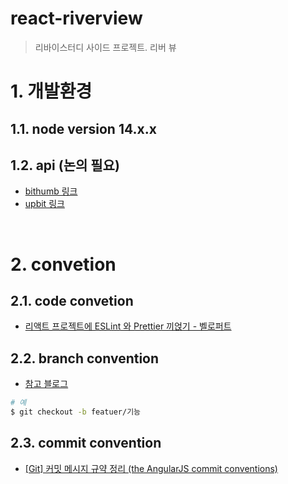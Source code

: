 # react-riverview
> 리바이스터디 사이드 프로젝트. 리버 뷰

# 1. 개발환경
## 1.1. node version 14.x.x

## 1.2. api (논의 필요)
- [bithumb 링크](https://apidocs.bithumb.com/)
- [upbit 링크](https://docs.upbit.com/docs/create-authorization-request)

<br />

# 2. convetion
## 2.1. code convetion
- [리액트 프로젝트에 ESLint 와 Prettier 끼얹기 - 벨로퍼트](https://velog.io/@velopert/eslint-and-prettier-in-react) 

## 2.2. branch convention
- [참고 블로그](https://velog.io/@kim-jaemin420/Git-branch-naming#branch-%EB%84%A4%EC%9D%B4%EB%B0%8D-%EA%B7%9C%EC%B9%99)
```sh
# 예
$ git checkout -b featuer/기능
```
## 2.3. commit convention
- [[Git] 커밋 메시지 규약 정리 (the AngularJS commit conventions)](https://velog.io/@outstandingboy/Git-%EC%BB%A4%EB%B0%8B-%EB%A9%94%EC%8B%9C%EC%A7%80-%EA%B7%9C%EC%95%BD-%EC%A0%95%EB%A6%AC-the-AngularJS-commit-conventions)